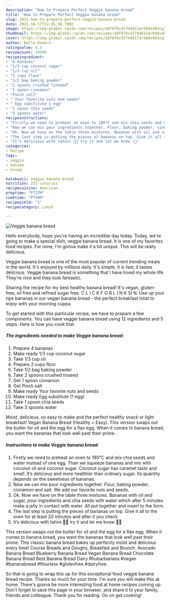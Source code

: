```yaml
---
description: "How to Prepare Perfect Veggie banana bread"
title: "How to Prepare Perfect Veggie banana bread"
slug: 2432-how-to-prepare-perfect-veggie-banana-bread
date: 2021-10-17T22:45:50.700Z
image: https://img-global.cpcdn.com/recipes/a8f076cd37d48114/680x482cq70/veggie-banana-bread-recipe-main-photo.jpg
thumbnail: https://img-global.cpcdn.com/recipes/a8f076cd37d48114/680x482cq70/veggie-banana-bread-recipe-main-photo.jpg
cover: https://img-global.cpcdn.com/recipes/a8f076cd37d48114/680x482cq70/veggie-banana-bread-recipe-main-photo.jpg
author: Belle Romero
ratingvalue: 4.3
reviewcount: 34546
recipeingredient:
- "4 bananas"
- "1/3 cup coconut sugar"
- "1/3 cup oil"
- "2 cups flour"
- "1/2 bag baking powder"
- "2 spoons crushed linseed"
- "1 spoon cinnamon"
- "Pinch salt"
- " Your favorite nuts and seeds"
- " Egg substitute 1 egg"
- "1 spoon chia seeds"
- "3 spoons water"
recipeinstructions:
- "Firstly we need to preheat an oven to 180°C and mix chia seeds and water instead of one egg. Than we squeeze bananas and mix with coconut oil and coconut sugar. Coconut sugar has caramel taste and smell. It’s delicious and more healthier than ordinary sugar. Its quantity depends on the sweetness of bananas."
- "Now we can mix pour ingredients together. Flour, baking powder, cinnamon and salt. We add our favorite nuts and seeds."
- "Ok. Now we have on the table three mixtures. Bananas with oil and sugar, pour ingredients and chia seeds with water which after 5 minutes make a jelly in contact with water. All put together and insert to the form."
- "The last step is putting the pieces of bananas on top. Give it all to the oven for at least 20 minutes and after it you check."
- "It’s delicious with tahini 🙈🍌 try it and let me know ✌🏼"
categories:
- Recipe
tags:
- veggie
- banana
- bread

katakunci: veggie banana bread 
nutrition: 251 calories
recipecuisine: American
preptime: "PT27M"
cooktime: "PT49M"
recipeyield: "3"
recipecategory: Lunch

---
```



![Veggie banana bread](https://img-global.cpcdn.com/recipes/a8f076cd37d48114/680x482cq70/veggie-banana-bread-recipe-main-photo.jpg)

Hello everybody, hope you're having an incredible day today. Today, we're going to make a special dish, veggie banana bread. It is one of my favorites food recipes. For mine, I'm gonna make it a bit unique. This will be really delicious.

Veggie banana bread is one of the most popular of current trending meals in the world. It's enjoyed by millions daily. It's simple, it is fast, it tastes delicious. Veggie banana bread is something that I have loved my whole life. They're nice and they look fantastic.

Sharing the recipe for my best healthy banana bread! It&#39;s vegan, gluten-free, oil free and refined sugar free. C L I C K F O R L I N K SI N. Use up your ripe bananas in our vegan banana bread - the perfect breakfast treat to enjoy with your morning cuppa.


To get started with this particular recipe, we have to prepare a few components. You can have veggie banana bread using 12 ingredients and 5 steps. Here is how you cook that.

<!--inarticleads1-->

##### The ingredients needed to make Veggie banana bread:

1. Prepare 4 bananas
1. Make ready 1/3 cup coconut sugar
1. Take 1/3 cup oil
1. Prepare 2 cups flour
1. Take 1/2 bag baking powder
1. Take 2 spoons crushed linseed
1. Get 1 spoon cinnamon
1. Get Pinch salt
1. Make ready  Your favorite nuts and seeds
1. Make ready  Egg substitute (1 egg)
1. Take 1 spoon chia seeds
1. Take 3 spoons water


Moist, delicious, so easy to make and the perfect healthy snack or light breakfast! Vegan Banana Bread (Healthy + Easy). This version swaps out the butter for oil and the egg for a flax egg. When it comes to banana bread, you want the bananas that look well past their prime. 

<!--inarticleads2-->

##### Instructions to make Veggie banana bread:

1. Firstly we need to preheat an oven to 180°C and mix chia seeds and water instead of one egg. Than we squeeze bananas and mix with coconut oil and coconut sugar. Coconut sugar has caramel taste and smell. It’s delicious and more healthier than ordinary sugar. Its quantity depends on the sweetness of bananas.
1. Now we can mix pour ingredients together. Flour, baking powder, cinnamon and salt. We add our favorite nuts and seeds.
1. Ok. Now we have on the table three mixtures. Bananas with oil and sugar, pour ingredients and chia seeds with water which after 5 minutes make a jelly in contact with water. All put together and insert to the form.
1. The last step is putting the pieces of bananas on top. Give it all to the oven for at least 20 minutes and after it you check.
1. It’s delicious with tahini 🙈🍌 try it and let me know ✌🏼


This version swaps out the butter for oil and the egg for a flax egg. When it comes to banana bread, you want the bananas that look well past their prime. This classic banana bread bakes up perfectly moist and delicious every time! Course Breads and Doughs, Breakfast and Brunch. Avocado Banana Bread Blueberry Banana Bread Vegan Banana Bread Chocolate Banana Bread Best Banana Bread Dairy Rhubarbarians #vegan #bananabread #flourless #glutenfree #dairyfree. 

So that is going to wrap this up for this exceptional food veggie banana bread recipe. Thanks so much for your time. I'm sure you will make this at home. There's gonna be more interesting food at home recipes coming up. Don't forget to save this page in your browser, and share it to your family, friends and colleague. Thank you for reading. Go on get cooking!
